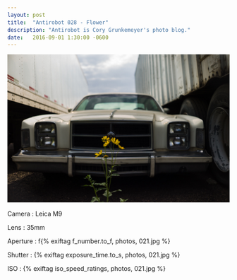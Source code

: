 ```yaml
---
layout: post
title:  "Antirobot 028 - Flower"
description: "Antirobot is Cory Grunkemeyer's photo blog."
date:   2016-09-01 1:30:00 -0600
---
```


![028 - Flower](/photos/028.jpg)

Camera
: Leica M9

Lens
: 35mm

Aperture
: f{% exiftag f_number.to_f, photos, 021.jpg %}

Shutter
: {% exiftag exposure_time.to_s, photos, 021.jpg %}

ISO
: {% exiftag iso_speed_ratings, photos, 021.jpg %}
